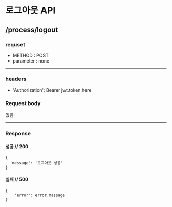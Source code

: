 # 로그아웃 API

## /process/logout

### requset

- METHOD : POST
- parameter : none

---

### headers

- 'Authorization': Bearer jwt.token.here


### Request body


없음

---

### Response

#### 성공 // 200

```
{
  'message': '로그아웃 성공' 
}
```

#### 실패 // 500

```
{
    'error': error.massage
}
```
